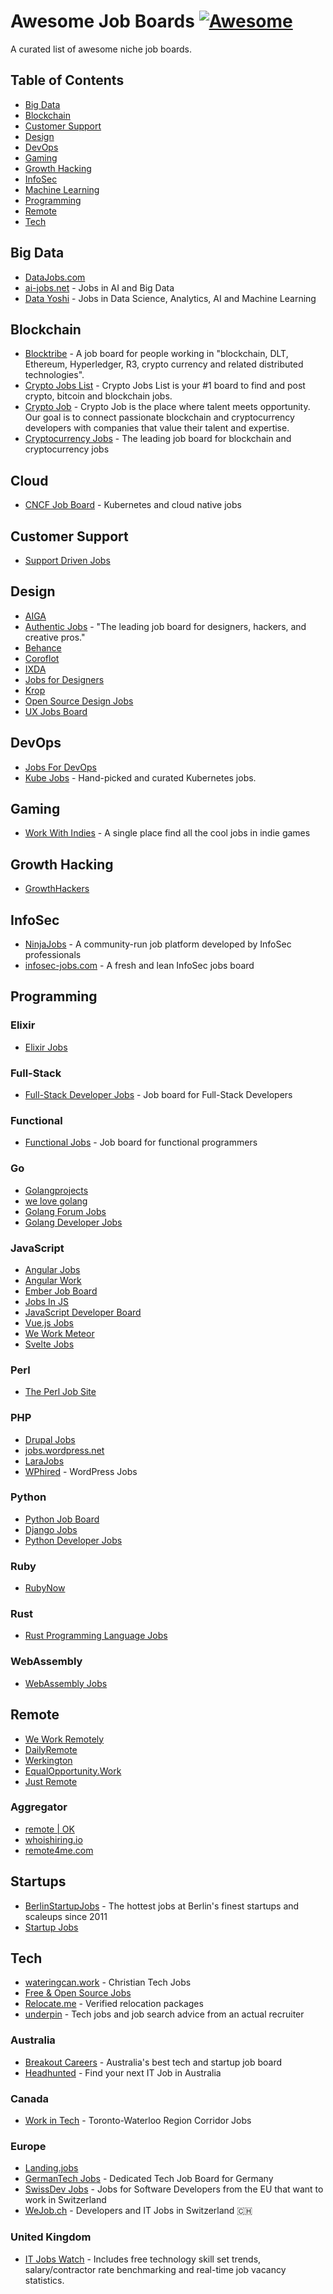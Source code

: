 # Awesome Job Boards [![Awesome](https://cdn.rawgit.com/sindresorhus/awesome/d7305f38d29fed78fa85652e3a63e154dd8e8829/media/badge.svg)](https://github.com/sindresorhus/awesome)

A curated list of awesome niche job boards.

## Table of Contents

- [Big Data](#big-data)
- [Blockchain](#blockchain)
- [Customer Support](#customer-support)
- [Design](#design)
- [DevOps](#devops)
- [Gaming](#gaming)
- [Growth Hacking](#growth-hacking)
- [InfoSec](#infosec)
- [Machine Learning](#machine-learning)
- [Programming](#programming)
- [Remote](#remote)
- [Tech](#tech)

## Big Data

* [DataJobs.com](https://datajobs.com/)
* [ai-jobs.net](https://ai-jobs.net/) - Jobs in AI and Big Data
* [Data Yoshi](https://www.datayoshi.com/) - Jobs in Data Science, Analytics, AI and Machine Learning

## Blockchain

* [Blocktribe](https://blocktribe.com/) - A job board for people working in "blockchain, DLT, Ethereum, Hyperledger, R3, crypto currency and related distributed technologies".
* [Crypto Jobs List](https://cryptojobslist.com/) - Crypto Jobs List is your #1 board to find and post crypto, bitcoin and blockchain jobs.
* [Crypto Job](https://crypto-job.com/) - Crypto Job is the place where talent meets opportunity. Our goal is to connect passionate blockchain and cryptocurrency developers with companies that value their talent and expertise.
* [Cryptocurrency Jobs](https://cryptocurrencyjobs.co/) - The leading job board for blockchain and cryptocurrency jobs

## Cloud

* [CNCF Job Board](https://jobs.cncf.io/) - Kubernetes and cloud native jobs

## Customer Support

* [Support Driven Jobs](https://jobs.supportdriven.com/)

## Design

* [AIGA](https://designjobs.aiga.org/)
* [Authentic Jobs](https://authenticjobs.com/) - "The leading job board for designers, hackers, and creative pros."
* [Behance](https://www.behance.net/joblist)
* [Coroflot](https://www.coroflot.com/design-jobs)
* [IXDA](https://ixda.org/jobs/)
* [Jobs for Designers](https://dribbble.com/jobs)
* [Krop](https://www.krop.com/creative-jobs/)
* [Open Source Design Jobs](https://opensourcedesign.net/jobs/)
* [UX Jobs Board](https://www.uxjobsboard.com)

## DevOps

* [Jobs For DevOps](https://jobsfordevops.com)
* [Kube Jobs](https://kubejobs.io) - Hand-picked and curated Kubernetes jobs.

## Gaming

* [Work With Indies](https://www.workwithindies.com) - A single place find all the cool jobs in indie games

## Growth Hacking

* [GrowthHackers](https://jobs.growthhackers.com/)

## InfoSec

* [NinjaJobs](https://ninjajobs.org/) - A community-run job platform developed by InfoSec professionals
* [infosec-jobs.com](https://infosec-jobs.com/) - A fresh and lean InfoSec jobs board

## Programming

### Elixir

* [Elixir Jobs](https://elixir.career/)

### Full-Stack

* [Full-Stack Developer Jobs](https://fullstackjob.com/) - Job board for Full-Stack Developers

### Functional

* [Functional Jobs](https://www.functionaljobs.com/) - Job board for functional programmers

### Go

* [Golangprojects](https://www.golangprojects.com/)
* [we love golang](https://www.welovegolang.com/)
* [Golang Forum Jobs](https://forum.golangbridge.org/c/jobs)
* [Golang Developer Jobs](https://golangjob.xyz)

### JavaScript

* [Angular Jobs](https://angularjobs.com/)
* [Angular Work](https://angular.work/)
* [Ember Job Board](https://jobs.emberjs.com/)
* [Jobs In JS](https://jobsinjs.com/)
* [JavaScript Developer Board](https://javascriptjob.xyz/)
* [Vue.js Jobs](https://vuejobs.com/)
* [We Work Meteor](https://www.weworkmeteor.com/)
* [Svelte Jobs](https://sveltejobs.dev/)

### Perl

* [The Perl Job Site](https://jobs.perl.org/)

### PHP

* [Drupal Jobs](https://jobs.drupal.org/)
* [jobs.wordpress.net](https://jobs.wordpress.net/)
* [LaraJobs](https://larajobs.com/)
* [WPhired](https://www.wphired.com/) - WordPress Jobs

### Python

* [Python Job Board](https://www.python.org/jobs/)
* [Django Jobs](https://djangojobs.net/jobs/)
* [Python Developer Jobs](https://pythonjob.xyz)

### Ruby

* [RubyNow](https://jobs.rubynow.com/)

### Rust

* [Rust Programming Language Jobs](http://rust-jobs.com/)

### WebAssembly

* [WebAssembly Jobs](https://webassemblyjobs.com/)

## Remote

* [We Work Remotely](https://weworkremotely.com/)
* [DailyRemote](https://dailyremote.com/)
* [Werkington](https://www.werkington.com/)
* [EqualOpportunity.Work](https://equalopportunity.work/)
* [Just Remote](https://justremote.co/remote-jobs)

### Aggregator

* [remote | OK](https://remoteok.io/)
* [whoishiring.io](https://whoishiring.io/)
* [remote4me.com](https://remote4me.com/)

## Startups

* [BerlinStartupJobs](https://berlinstartupjobs.com/) - The hottest jobs at Berlin's finest startups and scaleups since 2011
* [Startup Jobs](https://startup.jobs/)

## Tech

* [wateringcan.work](https://www.wateringcan.work) - Christian Tech Jobs
* [Free & Open Source Jobs](https://www.fossjobs.net/)
* [Relocate.me](https://relocate.me/) - Verified relocation packages
* [underpin](https://www.underpin.company/) - Tech jobs and job search advice from an actual recruiter

### Australia

* [Breakout Careers](https://breakout.careers/jobs/) - Australia's best tech and startup job board
* [Headhunted](https://www.headhunted.com.au/jobs/) - Find your next IT Job in Australia

### Canada

* [Work in Tech](https://www.workintech.ca/) - Toronto-Waterloo Region Corridor Jobs

### Europe

* [Landing.jobs](https://landing.jobs/?utm_source=github&utm_medium=referral&utm_content=whfio&utm_campaign=post)
* [GermanTech Jobs](https://germantechjobs.de/) - Dedicated Tech Job Board for Germany
* [SwissDev Jobs](https://swissdevjobs.ch/) - Jobs for Software Developers from the EU that want to work in Switzerland
* [WeJob.ch](https://WeJob.ch/?utm_source=github&utm_medium=referral&utm_campaign=tramcar-awesome-job-boards) - Developers and IT Jobs in Switzerland 🇨🇭

### United Kingdom

* [IT Jobs Watch](https://www.itjobswatch.co.uk/) - Includes free technology skill set trends, salary/contractor rate benchmarking and real-time job vacancy statistics.
